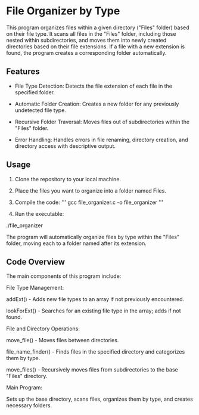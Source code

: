 # File Organizer by Type

This program organizes files within a given directory ("Files" folder) based on their file type. It scans all files in the "Files" folder, including those nested within subdirectories, and moves them into newly created directories based on their file extensions. If a file with a new extension is found, the program creates a corresponding folder automatically.

## Features

- File Type Detection: Detects the file extension of each file in the specified folder.

- Automatic Folder Creation: Creates a new folder for any previously undetected file type.

- Recursive Folder Traversal: Moves files out of subdirectories within the "Files" folder.

- Error Handling: Handles errors in file renaming, directory creation, and directory access with descriptive output.


## Usage

1. Clone the repository to your local machine.


2. Place the files you want to organize into a folder named Files.


3. Compile the code:
'''
gcc file_organizer.c -o file_organizer
'''

4. Run the executable:

./file_organizer



The program will automatically organize files by type within the "Files" folder, moving each to a folder named after its extension.

## Code Overview

The main components of this program include:

File Type Management:

addExt() - Adds new file types to an array if not previously encountered.

lookForExt() - Searches for an existing file type in the array; adds if not found.


File and Directory Operations:

move_file() - Moves files between directories.

file_name_finder() - Finds files in the specified directory and categorizes them by type.

move_files() - Recursively moves files from subdirectories to the base "Files" directory.


Main Program:

Sets up the base directory, scans files, organizes them by type, and creates necessary folders.
